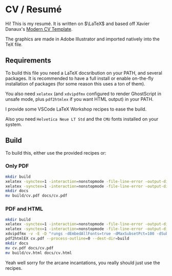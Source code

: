 # CV / Resumé

Hi! This is my resumé. It is written on $\LaTeX$ and based off Xavier Danaux's [Modern CV Template](https://www.latextemplates.com/template/moderncv-cv-and-cover-letter).

The graphics are made in Adobe Illustrator and imported natively into the TeX file.

## Requirements

To build this file you need a LaTeX docsribution on your PATH, and several packages. It is recommended to have a full install or enable on-the-fly installation of packages (for some reason this uses a ton of them).

You also need `xelatex` (and `xdvipdfmx` configured to render GhostScript in unsafe mode, plus `pdf2htmlex` if you want HTML output) in your PATH.

I provide some VSCode LaTeX Workshop recipes to ease the build.

Also you need `Helvetica Neue LT Std` and the `CMU` fonts installed on your system.

## Build

To build this, either use the provided recipes or:

### Only PDF

``` bash
mkdir build
xelatex -synctex=1 -interaction=nonstopmode -file-line-error -output-directory=build cv.tex
xelatex -synctex=1 -interaction=nonstopmode -file-line-error -output-directory=build cv.tex
mkdir docs
mv build/cv.pdf docs/cv.pdf
```

### PDF and HTML

``` bash
mkdir build
xelatex -synctex=1 -interaction=nonstopmode -file-line-error -output-directory=build -no-pdf cv.tex
xelatex -synctex=1 -interaction=nonstopmode -file-line-error -output-directory=build -no-pdf cv.tex
xdvipdfmx -v -E -D "rungs -dEmbedAllFonts=true -dMaxSubsetPct=100 -dSubsetFonts=true -dInterpolateControl=-1 -dWRITESYSTEMDICT -dNOOUTERSAVE -dALLOWPSTRANSPARENCY -dSAFER --permit-file-all=/usr/share/texfm-docs/* -dNOPAUSE -dBATCH -dEPSCrop -sPAPERSIZE=a0 -sDEVICE=pdfwrite -dCompatibilityLevel=%v -dAutoFilterGrayImages=false -dGrayImageFilter=/FlateEncode -dAutoFilterColorImages=false -dColorImageFilter=/FlateEncode -dAutoRotatePages=/None -dDOPDFMARKS -sOutputFile='%o' '%i' -c quit" build/cv.xdv
pdf2htmlEX cv.pdf --process-outline=0 --dest-dir=build
mkdir docs
mv cv.pdf docs/cv.pdf
mv build/cv.html docs/cv.html
```

Yeah well sorry for the arcane incantations, you really should just use the recipes.
